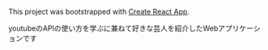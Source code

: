This project was bootstrapped with [Create React App](https://github.com/facebook/create-react-app).

youtubeのAPIの使い方を学ぶに兼ねて好きな芸人を紹介したWebアプリケーションです
